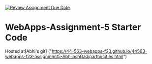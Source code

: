 [![Review Assignment Due Date](https://classroom.github.com/assets/deadline-readme-button-24ddc0f5d75046c5622901739e7c5dd533143b0c8e959d652212380cedb1ea36.svg)](https://classroom.github.com/a/7kKA03Up)
# WebApps-Assignment-5 Starter Code

Hosted at[Abhi's git] ("https://44-563-webapps-f23.github.io/44563-webapps-f23-assignment5-AbhilashGadiparthi/cities.html")

